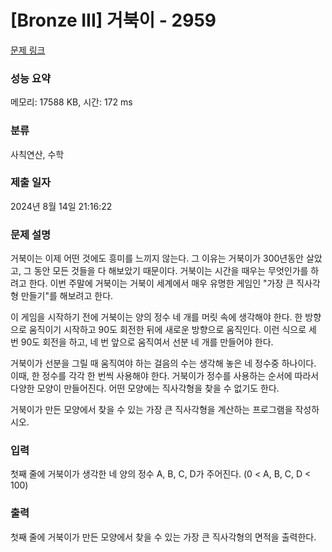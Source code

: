 # [Bronze III] 거북이 - 2959 

[문제 링크](https://www.acmicpc.net/problem/2959) 

### 성능 요약

메모리: 17588 KB, 시간: 172 ms

### 분류

사칙연산, 수학

### 제출 일자

2024년 8월 14일 21:16:22

### 문제 설명

<p>거북이는 이제 어떤 것에도 흥미를 느끼지 않는다. 그 이유는 거북이가 300년동안 살았고, 그 동안 모든 것들을 다 해보았기 때문이다. 거북이는 시간을 때우는 무엇인가를 하려고 한다. 이번 주말에 거북이는 거북이 세계에서 매우 유명한 게임인 "가장 큰 직사각형 만들기"를 해보려고 한다.</p>

<p>이 게임을 시작하기 전에 거북이는 양의 정수 네 개를 머릿 속에 생각해야 한다. 한 방향으로 움직이기 시작하고 90도 회전한 뒤에 새로운 방향으로 움직인다. 이런 식으로 세 번 90도 회전을 하고, 네 번 앞으로 움직여서 선분 네 개를 만들어야 한다.</p>

<p>거북이가 선분을 그릴 때 움직여야 하는 걸음의 수는 생각해 놓은 네 정수중 하나이다. 이때, 한 정수를 각각 한 번씩 사용해야 한다. 거북이가 정수를 사용하는 순서에 따라서 다양한 모양이 만들어진다. 어떤 모양에는 직사각형을 찾을 수 없기도 한다.</p>

<p>거북이가 만든 모양에서 찾을 수 있는 가장 큰 직사각형을 계산하는 프로그램을 작성하시오.</p>

### 입력 

 <p>첫째 줄에 거북이가 생각한 네 양의 정수 A, B, C, D가 주어진다. (0 < A, B, C, D < 100)</p>

### 출력 

 <p>첫째 줄에 거북이가 만든 모양에서 찾을 수 있는 가장 큰 직사각형의 면적을 출력한다.</p>

